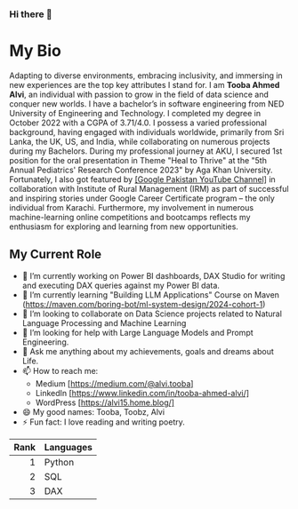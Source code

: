 ### Hi there 👋
<h1> My Bio</h1>
<pr>Adapting to diverse environments, embracing inclusivity, and immersing in new experiences are the top key attributes I stand for. I am <b>Tooba Ahmed Alvi</b>, an individual with passion to grow in the field of data science and conquer new worlds.
I have a bachelor’s in software engineering from NED University of Engineering and Technology. I completed my degree in October 2022 with a CGPA of 3.71/4.0.
I possess a varied professional background, having engaged with individuals worldwide, primarily from Sri Lanka, the UK, US, and India, while collaborating on numerous projects during my Bachelors.
During my professional journey at AKU, I secured 1st position for the oral presentation in Theme "Heal to Thrive" at the "5th Annual Pediatrics' Research Conference 2023" by Aga Khan University. Fortunately, I also got featured by  <a href="https://www.youtube.com/watch?v=dR2l-XOk4P4">[Google Pakistan YouTube Channel]</a> in collaboration with Institute of Rural Management (IRM) as part of successful and inspiring stories under Google Career Certificate program – the only individual from Karachi. Furthermore, my involvement in numerous machine-learning online competitions and bootcamps reflects my enthusiasm for exploring and learning from new opportunities.</pr>
<h2> My Current Role </h2>

- 🔭 I’m currently working on Power BI dashboards, DAX Studio for writing and executing DAX queries against my Power BI data.
- 🌱 I’m currently learning "Building LLM Applications" Course on Maven (https://maven.com/boring-bot/ml-system-design/2024-cohort-1)
- 👯 I’m looking to collaborate on Data Science projects related to Natural Language Processing and Machine Learning
- 🤔 I’m looking for help with Large Language Models and Prompt Engineering.
- 💬 Ask me anything about my achievements, goals and dreams about Life. 
- 📫 How to reach me:
  - Medium  [https://medium.com/@alvi.tooba]
  - LinkedIn [https://www.linkedin.com/in/tooba-ahmed-alvi/]
  - WordPress [https://alvi15.home.blog/]
- 😄 My good names: Tooba, Toobz, Alvi
- ⚡ Fun fact: I love reading and writing poetry.

| Rank  | Languages |
|-----:|---------------|
|     1| Python        |
|     2| SQL           |
|     3| DAX           |

